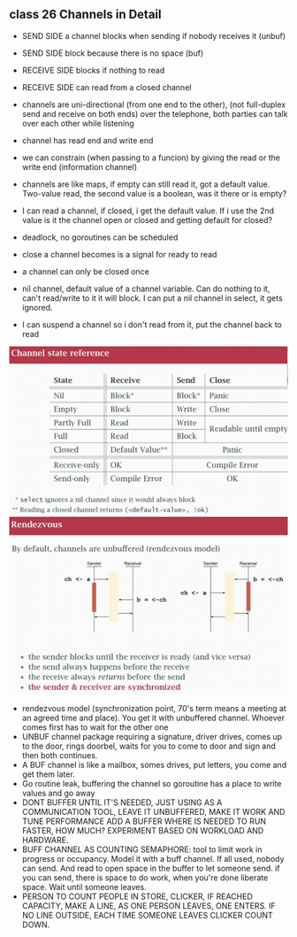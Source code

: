 ## class 26 Channels in Detail
- SEND SIDE a channel blocks when sending if nobody receives it (unbuf)
- SEND SIDE block because there is no space (buf)
- RECEIVE SIDE blocks if nothing to read
- RECEIVE SIDE can read from a closed channel

- channels are uni-directional (from one end to the other), (not full-duplex send and receive on both ends) over the telephone, both parties can talk over each other while listening 
- channel has read end and write end
- we can constrain (when passing to a funcion) by giving the read or the write end (information channel)
- channels are like maps, if empty can still read it, got a default value. Two-value read, the second value is a boolean, was it there or is empty? 
- I can read a channel, if closed, i get the default value. If i use the 2nd value is it the channel open or closed and getting default for closed?
- deadlock, no goroutines can be scheduled
- close a channel becomes is a signal for ready to read 
- a channel can only be closed once
- nil channel, default value of a channel variable. Can do nothing to it, can't read/write to it it will block. I can put a nil channel in select, it gets ignored.
- I can suspend a channel so i don't read from it, put the channel back to read


![myimage](./img/image.png)
![myimage](./img/image2.png)

- rendezvous model (synchronization point, 70's term means a meeting at an agreed time and place). You get it with unbuffered channel. Whoever comes first has to wait for the other one
- UNBUF channel package requiring a signature, driver drives, comes up to the door, rings doorbel, waits for you to come to door and sign and then both continues.
- A BUF channel is like a mailbox, somes drives, put letters, you come and get them later. 
- Go routine leak, buffering the channel so goroutine has a place to write values and go away
- DONT BUFFER UNTIL IT'S NEEDED, JUST USING AS A COMMUNICATION TOOL, LEAVE IT UNBUFFERED, MAKE IT WORK AND TUNE PERFORMANCE ADD A BUFFER WHERE IS NEEDED TO RUN FASTER, HOW MUCH? EXPERIMENT BASED ON WORKLOAD AND HARDWARE.
- BUFF CHANNEL AS COUNTING SEMAPHORE: tool to limit work in progress or occupancy. Model it with a buff channel. If all used, nobody can send. And read to open space in the buffer to let someone send. if you can send, there is space to do work, when you're done liberate space. Wait until someone leaves.
- PERSON TO COUNT PEOPLE IN STORE, CLICKER, IF REACHED CAPACITY, MAKE A LINE, AS ONE PERSON LEAVES, ONE ENTERS. IF NO LINE OUTSIDE, EACH TIME SOMEONE LEAVES CLICKER COUNT DOWN.